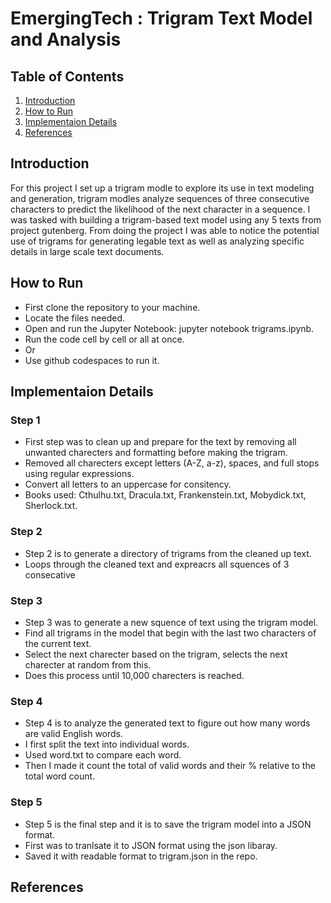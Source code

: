 # EmergingTech :  Trigram Text Model and Analysis

## Table of Contents 
1. [Introduction](#introduction)
2. [How to Run](#how-to-run)
3. [Implementaion Details](#implementation-details)
4. [References](#references)

   
## Introduction
For this project I set up a trigram modle to explore its use in text modeling and generation, trigram modles analyze sequences of three consecutive characters to predict the likelihood of the next character in a sequence. I was tasked with building a trigram-based text model using any 5 texts from project gutenberg. From doing the project I was able to notice the potential use of trigrams for generating legable text as well as analyzing specific details in large scale text documents.

## How to Run
- First clone the repository to your machine.
- Locate the files needed.
- Open and run the Jupyter Notebook: jupyter notebook trigrams.ipynb.
- Run the code cell by cell or all at once.
- Or
- Use github codespaces to run it.

## Implementaion Details 
### Step 1
- First step was to clean up and prepare for the text by removing all unwanted charecters and formatting before making the trigram.
- Removed all charecters except letters (A-Z, a-z), spaces, and full stops using regular expressions.
- Convert all letters to an uppercase for consitency.
- Books used: Cthulhu.txt, Dracula.txt, Frankenstein.txt, Mobydick.txt, Sherlock.txt.
### Step 2
- Step 2 is to generate a directory of trigrams from the cleaned up text.
- Loops through the cleaned text and expreacrs all squences of 3 consecative
### Step 3
- Step 3 was to generate a new squence of text using the trigram model.
- Find all trigrams in the model that begin with the last two characters of the current text.
- Select the next charecter based on the trigram, selects the next charecter at random from this.
- Does this process until 10,000 charecters is reached.
### Step 4
- Step 4 is to analyze the generated text to figure out how many words are valid English words.
- I first split the text into individual words.
- Used word.txt to compare each word.
- Then I made it count the total of valid words and their % relative to the total word count.
### Step 5
- Step 5 is the final step and it is to save the trigram model into a JSON format.
- First was to tranlsate it to JSON format using the json libaray.
- Saved it with readable format to trigram.json in the repo.

## References
